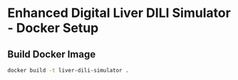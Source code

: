 # Enhanced Digital Liver DILI Simulator - Docker Setup

## Build Docker Image

```bash
docker build -t liver-dili-simulator .
